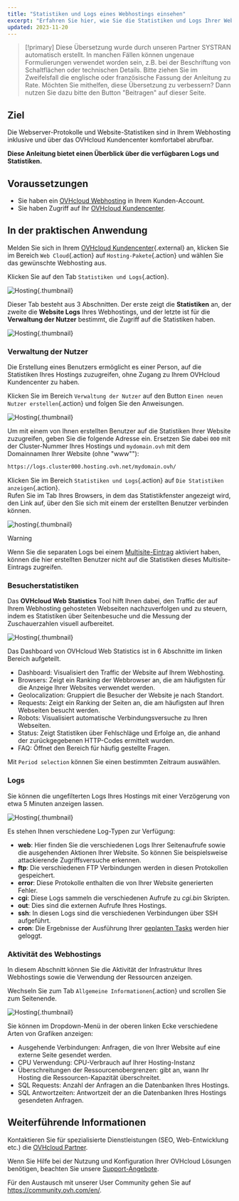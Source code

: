 ```yaml
---
title: "Statistiken und Logs eines Webhostings einsehen"
excerpt: "Erfahren Sie hier, wie Sie die Statistiken und Logs Ihrer Webseiten abrufen"
updated: 2023-11-20
---
```


> [!primary]
> Diese Übersetzung wurde durch unseren Partner SYSTRAN automatisch erstellt. In manchen Fällen können ungenaue Formulierungen verwendet worden sein, z.B. bei der Beschriftung von Schaltflächen oder technischen Details. Bitte ziehen Sie im Zweifelsfall die englische oder französische Fassung der Anleitung zu Rate. Möchten Sie mithelfen, diese Übersetzung zu verbessern? Dann nutzen Sie dazu bitte den Button "Beitragen" auf dieser Seite.
>

## Ziel 

Die Webserver-Protokolle und Website-Statistiken sind in Ihrem Webhosting inklusive und über das OVHcloud Kundencenter komfortabel abrufbar.

**Diese Anleitung bietet einen Überblick über die verfügbaren Logs und Statistiken.**

## Voraussetzungen

- Sie haben ein [OVHcloud Webhosting](https://www.ovhcloud.com/de/web-hosting/) in Ihrem Kunden-Account.
- Sie haben Zugriff auf Ihr [OVHcloud Kundencenter](https://www.ovh.com/auth/?action=gotomanager&from=https://www.ovh.de/&ovhSubsidiary=de).

## In der praktischen Anwendung

Melden Sie sich in Ihrem [OVHcloud Kundencenter](https://www.ovh.com/auth/?action=gotomanager&from=https://www.ovh.de/&ovhSubsidiary=de){.external} an, klicken Sie im Bereich `Web Cloud`{.action} auf `Hosting-Pakete`{.action} und wählen Sie das gewünschte Webhosting aus.

Klicken Sie auf den Tab `Statistiken und Logs`{.action}.

![Hosting](images/statistics01.png){.thumbnail}

Dieser Tab besteht aus 3 Abschnitten. Der erste zeigt die **Statistiken** an, der zweite die **Website Logs** Ihres Webhostings, und der letzte ist für die **Verwaltung der Nutzer** bestimmt, die Zugriff auf die Statistiken haben.

![Hosting](images/statistics02u.png){.thumbnail}

### Verwaltung der Nutzer

Die Erstellung eines Benutzers ermöglicht es einer Person, auf die Statistiken Ihres Hostings zuzugreifen, ohne Zugang zu Ihrem OVHcloud Kundencenter zu haben. 

Klicken Sie im Bereich `Verwaltung der Nutzer` auf den Button `Einen neuen Nutzer erstellen`{.action} und folgen Sie den Anweisungen.  

![Hosting](images/user-statistics01.png){.thumbnail}

Um mit einem von Ihnen erstellten Benutzer auf die Statistiken Ihrer Website zuzugreifen, geben Sie die folgende Adresse ein. Ersetzen Sie dabei `000` mit der Cluster-Nummer Ihres Hostings und `mydomain.ovh` mit dem Domainnamen Ihrer Website (ohne "www""):

```bash
https://logs.cluster000.hosting.ovh.net/mydomain.ovh/
```

Klicken Sie im Bereich `Statistiken und Logs`{.action} auf `Die Statistiken anzeigen`{.action}.<br>
Rufen Sie im Tab Ihres Browsers, in dem das Statistikfenster angezeigt wird, den Link auf, über den Sie sich mit einem der erstellten Benutzer verbinden können.

![hosting](images/OWStatslink.png){.thumbnail}

> [!warning] 
>
> Wenn Sie die separaten Logs bei einem [Multisite-Eintrag](/pages/web_cloud/web_hosting/multisites_configure_multisite#schritt-2-eine-domain-oder-subdomain-hinzufugen) aktiviert haben, können die hier erstellten Benutzer nicht auf die Statistiken dieses Multisite-Eintrags zugreifen.
>

### Besucherstatistiken

Das **OVHcloud Web Statistics** Tool hilft Ihnen dabei, den Traffic der auf Ihrem Webhosting gehosteten Webseiten nachzuverfolgen und zu steuern, indem es Statistiken über Seitenbesuche und die Messung der Zuschauerzahlen visuell aufbereitet.

![Hosting](images/OWStats01.gif){.thumbnail}

Das Dashboard von OVHcloud Web Statistics ist in 6 Abschnitte im linken Bereich aufgeteilt.

- Dashboard: Visualisiert den Traffic der Website auf Ihrem Webhosting.
- Browsers: Zeigt ein Ranking der Webbrowser an, die am häufigsten für die Anzeige Ihrer Websites verwendet werden.
- Geolocalization: Gruppiert die Besucher der Website je nach Standort.
- Requests: Zeigt ein Ranking der Seiten an, die am häufigsten auf Ihren Webseiten besucht werden.
- Robots: Visualisiert automatische Verbindungsversuche zu Ihren Webseiten.
- Status: Zeigt Statistiken über Fehlschläge und Erfolge an, die anhand der zurückgegebenen HTTP-Codes ermittelt wurden.
- FAQ: Öffnet den Bereich für häufig gestellte Fragen.

Mit `Period selection` können Sie einen bestimmten Zeitraum auswählen.

### Logs

Sie können die ungefilterten Logs Ihres Hostings mit einer Verzögerung von etwa 5 Minuten anzeigen lassen.

![Hosting](images/logs01.png){.thumbnail}

Es stehen Ihnen verschiedene Log-Typen zur Verfügung:

- **web**: Hier finden Sie die verschiedenen Logs Ihrer Seitenaufrufe sowie die ausgehenden Aktionen Ihrer Website. So können Sie beispielsweise attackierende Zugriffsversuche erkennen.
- **ftp**: Die verschiedenen FTP Verbindungen werden in diesen Protokollen gespeichert.
- **error**: Diese Protokolle enthalten die von Ihrer Website generierten Fehler.
- **cgi**: Diese Logs sammeln die verschiedenen Aufrufe zu *cgi.bin* Skripten.
- **out**: Dies sind die externen Aufrufe Ihres Hostings.
- **ssh**: In diesen Logs sind die verschiedenen Verbindungen über SSH aufgeführt.
- **cron**: Die Ergebnisse der Ausführung Ihrer [geplanten Tasks](/pages/web_cloud/web_hosting/cron_tasks) werden hier geloggt.

### Aktivität des Webhostings

In diesem Abschnitt können Sie die Aktivität der Infrastruktur Ihres Webhostings sowie die Verwendung der Ressourcen anzeigen.

Wechseln Sie zum Tab `Allgemeine Informationen`{.action} und scrollen Sie zum Seitenende.

![Hosting](images/statistics03.png){.thumbnail}

Sie können im Dropdown-Menü in der oberen linken Ecke verschiedene Arten von Grafiken anzeigen:

- Ausgehende Verbindungen: Anfragen, die von Ihrer Website auf eine externe Seite gesendet werden.
- CPU Verwendung: CPU-Verbrauch auf Ihrer Hosting-Instanz
- Überschreitungen der Ressourcenobergrenzen: gibt an, wann Ihr Hosting die Ressourcen-Kapazität überschreitet.
- SQL Requests: Anzahl der Anfragen an die Datenbanken Ihres Hostings.
- SQL Antwortzeiten: Antwortzeit der an die Datenbanken Ihres Hostings gesendeten Anfragen.

## Weiterführende Informationen

Kontaktieren Sie für spezialisierte Dienstleistungen (SEO, Web-Entwicklung etc.) die [OVHcloud Partner](https://partner.ovhcloud.com/de/directory/).

Wenn Sie Hilfe bei der Nutzung und Konfiguration Ihrer OVHcloud Lösungen benötigen, beachten Sie unsere [Support-Angebote](https://www.ovhcloud.com/de/support-levels/).

Für den Austausch mit unserer User Community gehen Sie auf <https://community.ovh.com/en/>.